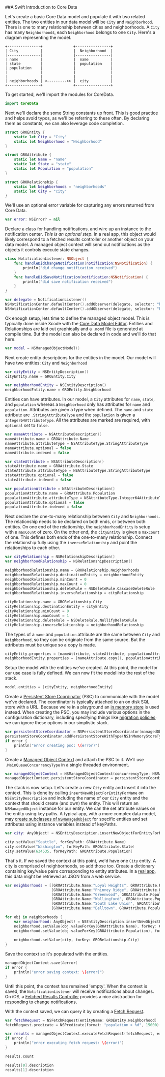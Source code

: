 ##A Swift Introduction to Core Data

Let's create a basic Core Data model and populate it with two related entities. The two entities in our data model will be `City` and `Neighborhood`. There is one to many relationship between cities and neighborhoods. A `City` has many `Neighborhood`s, each `Neighborhood` belongs to one `City`. Here's a diagram representing the model.

    +---------------+              +----------------+
    | City          |              |  Neighborhood  |
    |---------------|              |----------------|
    | name          |              |  name          |
    | state         |              |  population    |
    | population    |              |                |
    |               |              |                |
    |               |              |                |
    | neighborhoods | <--------->> |  city          |
    +---------------+              +----------------+


To get started, we'll import the modules for CoreData.

```swift
import CoreData
```

Next we'll declare the some String constants up front. This is good practice and helps avoid typos, as we'll be referring to these often. By declaring them as constants, we can also leverage code completion.

```swift
struct GROEntity {
    static let City = "City"
    static let Neighborhood = "Neighborhood"
}

struct GROAttribute {
    static let Name = "name"
    static let State = "state"
    static let Population = "population"
}

struct GRORelationship {
    static let Neighborhoods = "neighborhoods"
    static let City = "city"
}
```

We'll use an optional error variable for capturing any errors returned from Core Data.

```swift
var error: NSError? = nil
```

Declare a class for handling notifications, and wire up an instance to the notification center. *This is an optional step*. In a real app, this object would likely correspond to a fetched results controller or another object on your data model. A managed object context will send out notifications as the objects it controls execute state changes.

```swift
class NotificationListener: NSObject {
    func handleDidChangeNotification(notification:NSNotification) {
        println("did change notification received")
    }
    func handleDidSaveNotification(notification:NSNotification) {
        println("did save notification received")
    }
}

var delegate = NotificationListener()
NSNotificationCenter.defaultCenter().addObserver(delegate, selector: "handleDidChangeNotification:", name: NSManagedObjectContextObjectsDidChangeNotification, object: nil)
NSNotificationCenter.defaultCenter().addObserver(delegate, selector: "handleDidSaveNotification:", name: NSManagedObjectContextDidSaveNotification, object: nil)
```

Ok enough setup, lets time to define the managed object model. This is typically done inside Xcode with the [Core Data Model Editor](https://developer.apple.com/library/ios/recipes/xcode_help-core_data_modeling_tool/Articles/about_cd_modeling_tool.html). Entities and Relationships are laid out graphically and a `.momd` file is generated at compile time. But the model can also be declared in code and we'll do that here.

```swift
var model = NSManagedObjectModel()
```

Next create entity descriptions for the entities in the model. Our model will have two entities: `City` and `Neighborhood`

```swift
var cityEntity = NSEntityDescription()
cityEntity.name = GROEntity.City

var neighborhoodEntity = NSEntityDescription()
neighborhoodEntity.name = GROEntity.Neighborhood
```

Entities can have attributes. In our model, a `City` attributes for `name`, `state`, and `population` whereas a `Neighborhood` only has attributes for `name` and `population`. Attributes are given a type when defined. The `name` and `state` attribute are `.StringAttributeType` and the `population` is given a `Integer64AttributeType`. All the attributes are marked are required, with `optional` set to `false`.

```swift
var nameAttribute = NSAttributeDescription()
nameAttribute.name = GROAttribute.Name
nameAttribute.attributeType = NSAttributeType.StringAttributeType
nameAttribute.optional = false
nameAttribute.indexed = false

var stateAttribute = NSAttributeDescription()
stateAttribute.name = GROAttribute.State
stateAttribute.attributeType = NSAttributeType.StringAttributeType
stateAttribute.optional = false
stateAttribute.indexed = false

var populationAttribute = NSAttributeDescription()
populationAttribute.name = GROAttribute.Population
populationAttribute.attributeType = NSAttributeType.Integer64AttributeType
populationAttribute.optional = false
populationAttribute.indexed = false
```

Next declare the one-to-many relationship between `City` and `Neighborhoods`. The relationship needs to be declared on both ends, or between both entities. On one end of the relationship, the `neighborhoodEntity` is setup with a `maxCount` of zero. On the other end, the `cityEntity` is given a `maxCount` of one. This defines both ends of the one-to-many relationship. Connect the relationship fully using the `inverseRelationship` and point the relationships to each other.

```swift
var cityRelationship = NSRelationshipDescription()
var neighborhoodRelationship = NSRelationshipDescription()

neighborhoodRelationship.name = GRORelationship.Neighborhoods
neighborhoodRelationship.destinationEntity = neighborhoodEntity
neighborhoodRelationship.minCount = 0
neighborhoodRelationship.maxCount = 0
neighborhoodRelationship.deleteRule = NSDeleteRule.CascadeDeleteRule
neighborhoodRelationship.inverseRelationship = cityRelationship

cityRelationship.name = GRORelationship.City
cityRelationship.destinationEntity = cityEntity
cityRelationship.minCount = 0
cityRelationship.maxCount = 1
cityRelationship.deleteRule = NSDeleteRule.NullifyDeleteRule
cityRelationship.inverseRelationship = neighborhoodRelationship
```

The types of a `name` and `population` attribute are the same between `City` and `Neighborhood`, so they can be originate from the same source. But the attributes must be unique so a copy is made.

```swift
cityEntity.properties = [nameAttribute, stateAttribute, populationAttribute, neighborhoodRelationship]
neighborhoodEntity.properties = [nameAttribute.copy(), populationAttribute.copy(), cityRelationship]
```

Setup the model with the entities we've created. At this point, the model for our use case is fully defined. We can now fit the model into the rest of the stack.

```swift
model.entities = [cityEntity, neighborhoodEntity]
```

Create a [Persistent Store Coordinator](https://developer.apple.com/library/ios/documentation/DataManagement/Devpedia-CoreData/persistentStoreCoordinator.html) (PSC) to communicate with the model we've declared. The coordinator is typically attached to an on disk SQL store with a URL. Because we're in a playground an [in memory store](https://developer.apple.com/library/mac/Documentation/Cocoa/Conceptual/CoreData/Articles/cdUsingPersistentStores.html) is used instead. When creating the PSC, you may include various options in the configuration dictionary, including specifying things like [migration policies](https://developer.apple.com/library/mac/documentation/cocoa/conceptual/CoreDataVersioning/Articles/vmInitiating.html); we can ignore these options in our simplistic stack.

```swift
var persistentStoreCoordinator = NSPersistentStoreCoordinator(managedObjectModel:model)
persistentStoreCoordinator.addPersistentStoreWithType(NSInMemoryStoreType, configuration: nil, URL: nil, options: nil, error: &error)
if error {
    println("error creating psc: \(error)")
}
```

Create a [Managed Object Context](https://developer.apple.com/library/ios/documentation/DataManagement/Devpedia-CoreData/managedObjectContext.html) and attach the PSC to it. We'll use `.MainQueueConcurrencyType` in a single threaded environment.
```swift
var managedObjectContext = NSManagedObjectContext(concurrencyType: NSManagedObjectContextConcurrencyType.MainQueueConcurrencyType)
managedObjectContext.persistentStoreCoordinator = persistentStoreCoordinator
```

The stack is now setup. Let's create a new `City` entity and insert it into the context. This is done by calling `insertNewObjectForEntityForName` on `NSEntityDescription` and including the name of our `City` entity and the context that should create (and own) the entity. This will return an `NSManagedObject` instance for our entity. We can the set attribute values on the entity using key paths. A typical app, with a more complex data model, may [create subclasses of `NSManagedObject`](http://stackoverflow.com/questions/7947458/why-exactly-would-one-subclass-nsmanagedobject) for specific entities and set attributes using instance variables instead of keyPaths.

```swift
var city: AnyObject! = NSEntityDescription.insertNewObjectForEntityForName(GROEntity.City, inManagedObjectContext: managedObjectContext)

city.setValue("Seattle", forKeyPath: GROAttribute.Name)
city.setValue("Washington", forKeyPath: GROAttribute.State)
city.setValue(634535, forKeyPath: GROAttribute.Population)
```

That's it. If we saved the context at this point, we'd have one `City` entity. A city is comprised of neighborhoods, so add those too. Create a dictionary containing key/value pairs corresponding to entity attributes. In a [real app](http://www.objc.io/issue-10/networked-core-data-application.html), this data might be retrieved as JSON from a web service.

```swift
var neighborhoods = [[GROAttribute.Name:"Loyal Heights", GROAttribute.Population:10147],
                     [GROAttribute.Name:"Phinney Ridge", GROAttribute.Population:11732],
                     [GROAttribute.Name:"Greenwood", GROAttribute.Population:17111],
                     [GROAttribute.Name:"Wallingford", GROAttribute.Population:17451],
                     [GROAttribute.Name:"South Lake Union", GROAttribute.Population:4935],
                     [GROAttribute.Name:"Belltown", GROAttribute.Population:7399]]

for obj in neighborhoods {
    var neighborhood: AnyObject! = NSEntityDescription.insertNewObjectForEntityForName(GROEntity.Neighborhood, inManagedObjectContext: managedObjectContext)
    neighborhood.setValue(obj.valueForKey(GROAttribute.Name), forKey: GROAttribute.Name)
    neighborhood.setValue(obj.valueForKey(GROAttribute.Population), forKey: GROAttribute.Population)
    
    neighborhood.setValue(city, forKey: GRORelationship.City)
}
```

Save the context so it's populated with the entities.

```swift
managedObjectContext.save(&error)
if error {
    println("error saving context: \(error)")
}
```

Until this point, the context has remained 'empty'. When the context is saved, the `NotificationListener` will receive notifications about changes. On iOS, a [Fetched Results Controller](https://developer.apple.com/library/ios/documentation/CoreData/Reference/NSFetchedResultsController_Class/Reference/Reference.html) provides a nice abstraction for responding to change notifications.

With the context saved, we can query it by creating a [Fetch Request](https://developer.apple.com/library/ios/documentation/DataManagement/Devpedia-CoreData/fetchRequest.html).

```swift
var fetchRequest = NSFetchRequest(entityName: GROEntity.Neighborhood)
fetchRequest.predicate = NSPredicate(format: "population > %d", 15000)

var results = managedObjectContext.executeFetchRequest(fetchRequest, error: &error)
if error {
    println("error executing fetch request: \(error)")
}

results.count

results[0].description
results[1].description
```